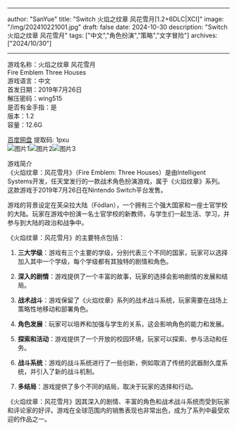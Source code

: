 
---
author: "SanYue"
title: "Switch 火焰之纹章 风花雪月[1.2+6DLC|XCI]"
image: "/img/202410221001.jpg"
draft: false
date: 2024-10-30
description: "Switch 火焰之纹章 风花雪月"
tags: ["中文","角色扮演","策略","文字冒险"]
archives: ["2024/10/30"]

---

游戏名称：火焰之纹章 风花雪月   
Fire Emblem Three Houses    
游戏语言：中文  
首发日期：2019年7月26日  
解压密码：wing515  
是否有金手指：是  
版本：1.2   
容量：12.6G

[百度网盘](https://pan.baidu.com/s/1qPQvE1oHrQJYzV4RPTp6yQ) 提取码: 1pxu  
![图片1](/img/6716e307357ea1c7d5.png)![图片2](/img/ByPvSt3nfnTX.jfif)![图片3](/img/81ae27b1fe.png)  

游戏简介  
《火焰纹章：风花雪月》（Fire Emblem: Three Houses）是由Intelligent Systems开发，任天堂发行的一款战术角色扮演游戏，属于《火焰纹章》系列。这款游戏于2019年7月26日在Nintendo Switch平台发售。

游戏的背景设定在芙朵拉大陆（Fódlan），一个拥有三个强大国家和一座士官学校的大陆。玩家在游戏中扮演一名士官学校的新教师，与学生们一起生活、学习，并参与到大陆的政治和战争中。

《火焰纹章：风花雪月》的主要特点包括：

1. **三大学级**：游戏有三个主要的学级，分别代表三个不同的国家，玩家可以选择加入其中一个学级，每个学级都有其独特的剧情和角色。

2. **深入的剧情**：游戏提供了一个丰富的故事，玩家的选择会影响剧情的发展和结局。

3. **战术战斗**：游戏保留了《火焰纹章》系列的战术战斗系统，玩家需要在战场上策略性地移动和部署角色。

4. **角色发展**：玩家可以培养和加强与学生的关系，这会影响角色的能力和发展。

5. **探索和活动**：游戏提供了一个开放的校园环境，玩家可以探索、参与活动和任务。

6. **战斗系统**：游戏的战斗系统进行了一些创新，例如取消了传统的武器耐久度系统，并引入了新的战斗机制。

7. **多结局**：游戏提供了多个不同的结局，取决于玩家的选择和行动。

《火焰纹章：风花雪月》因其深入的剧情、丰富的角色和战术战斗系统而受到玩家和评论家的好评。游戏在全球范围内的销售表现也非常出色，成为了系列中最受欢迎的作品之一。

